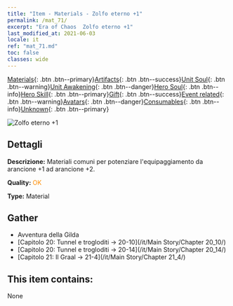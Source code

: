 ```yaml
---
title: "Item - Materials - Zolfo eterno +1"
permalink: /mat_71/
excerpt: "Era of Chaos  Zolfo eterno +1"
last_modified_at: 2021-06-03
locale: it
ref: "mat_71.md"
toc: false
classes: wide
---
```

 [Materials](/ItemsIT/){: .btn .btn--primary}[Artifacts](/ItemsIT/Artifacts/){: .btn .btn--success}[Unit Soul](/ItemsIT/UnitSoul/){: .btn .btn--warning}[Unit Awakening](/ItemsIT/UnitAwakening/){: .btn .btn--danger}[Hero Soul](/ItemsIT/HeroSoul/){: .btn .btn--info}[Hero Skill](/ItemsIT/HeroSkill/){: .btn .btn--primary}[Gift](/ItemsIT/Gift/){: .btn .btn--success}[Event related](/ItemsIT/Events/){: .btn .btn--warning}[Avatars](/ItemsIT/Avatars/){: .btn .btn--danger}[Consumables](/ItemsIT/Consumables/){: .btn .btn--info}[Unknown](/ItemsIT/Unknown/){: .btn .btn--primary}

 ![Zolfo eterno +1](/images/t/i_cailiao_liuhuang3.png)

## Dettagli
 **Descrizione:** Materiali comuni per potenziare l'equipaggiamento da arancione +1 ad arancione +2.

 **Quality:** <span style="color: #FF8C00">OK</span>

 **Type:** Material

## Gather

*    Avventura della Gilda 
*    [Capitolo 20: Tunnel e trogloditi -> 20-10](/it/Main Story/Chapter 20_10/) 
*    [Capitolo 20: Tunnel e trogloditi -> 20-14](/it/Main Story/Chapter 20_14/) 
*    [Capitolo 21: Il Graal -> 21-4](/it/Main Story/Chapter 21_4/) 

## This item contains:

  None

